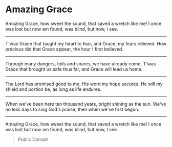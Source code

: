 # Amazing Grace

Amazing Grace, how sweet the sound,
 that saved a wretch like me!
I once was lost but now am found,
 was blind, but now, I see.

--------------------------------------------

T'was Grace that taught my heart to fear,
 and Grace, my fears relieved.
How precious did that Grace appear,
 the hour I first believed.

--------------------------------------------

Through many dangers, toils and snares,
 we have already come.
T'was Grace that brought us safe thus far,
 and Grace will lead us home.

--------------------------------------------

The Lord has promised good to me,
 His word my hope secures.
He will my shield and portion be,
 as long as life endures.

--------------------------------------------

When we've been here ten thousand years,
 bright shining as the sun.
We've no less days to sing God's praise,
 then when we've first begun.

--------------------------------------------

Amazing Grace, how sweet the sound,
 that saved a wretch like me!
I once was lost but now am found,
 was blind, but now, I see.

> Public Domain
